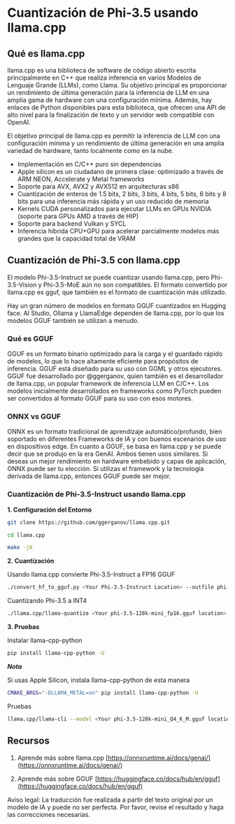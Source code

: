 # **Cuantización de Phi-3.5 usando llama.cpp**

## **Qué es llama.cpp**

llama.cpp es una biblioteca de software de código abierto escrita principalmente en C++ que realiza inferencia en varios Modelos de Lenguaje Grande (LLMs), como Llama. Su objetivo principal es proporcionar un rendimiento de última generación para la inferencia de LLM en una amplia gama de hardware con una configuración mínima. Además, hay enlaces de Python disponibles para esta biblioteca, que ofrecen una API de alto nivel para la finalización de texto y un servidor web compatible con OpenAI.

El objetivo principal de llama.cpp es permitir la inferencia de LLM con una configuración mínima y un rendimiento de última generación en una amplia variedad de hardware, tanto localmente como en la nube.

- Implementación en C/C++ puro sin dependencias
- Apple silicon es un ciudadano de primera clase: optimizado a través de ARM NEON, Accelerate y Metal frameworks
- Soporte para AVX, AVX2 y AVX512 en arquitecturas x86
- Cuantización de enteros de 1.5 bits, 2 bits, 3 bits, 4 bits, 5 bits, 6 bits y 8 bits para una inferencia más rápida y un uso reducido de memoria
- Kernels CUDA personalizados para ejecutar LLMs en GPUs NVIDIA (soporte para GPUs AMD a través de HIP)
- Soporte para backend Vulkan y SYCL
- Inferencia híbrida CPU+GPU para acelerar parcialmente modelos más grandes que la capacidad total de VRAM

## **Cuantización de Phi-3.5 con llama.cpp**

El modelo Phi-3.5-Instruct se puede cuantizar usando llama.cpp, pero Phi-3.5-Vision y Phi-3.5-MoE aún no son compatibles. El formato convertido por llama.cpp es gguf, que también es el formato de cuantización más utilizado.

Hay un gran número de modelos en formato GGUF cuantizados en Hugging face. AI Studio, Ollama y LlamaEdge dependen de llama.cpp, por lo que los modelos GGUF también se utilizan a menudo.

### **Qué es GGUF**

GGUF es un formato binario optimizado para la carga y el guardado rápido de modelos, lo que lo hace altamente eficiente para propósitos de inferencia. GGUF está diseñado para su uso con GGML y otros ejecutores. GGUF fue desarrollado por @ggerganov, quien también es el desarrollador de llama.cpp, un popular framework de inferencia LLM en C/C++. Los modelos inicialmente desarrollados en frameworks como PyTorch pueden ser convertidos al formato GGUF para su uso con esos motores.

### **ONNX vs GGUF**

ONNX es un formato tradicional de aprendizaje automático/profundo, bien soportado en diferentes Frameworks de IA y con buenos escenarios de uso en dispositivos edge. En cuanto a GGUF, se basa en llama.cpp y se puede decir que se produjo en la era GenAI. Ambos tienen usos similares. Si deseas un mejor rendimiento en hardware embebido y capas de aplicación, ONNX puede ser tu elección. Si utilizas el framework y la tecnología derivada de llama.cpp, entonces GGUF puede ser mejor.

### **Cuantización de Phi-3.5-Instruct usando llama.cpp**

**1. Configuración del Entorno**

```bash
git clone https://github.com/ggerganov/llama.cpp.git

cd llama.cpp

make -j8
```

**2. Cuantización**

Usando llama.cpp convierte Phi-3.5-Instruct a FP16 GGUF

```bash
./convert_hf_to_gguf.py <Your Phi-3.5-Instruct Location> --outfile phi-3.5-128k-mini_fp16.gguf
```

Cuantizando Phi-3.5 a INT4

```bash
./llama.cpp/llama-quantize <Your phi-3.5-128k-mini_fp16.gguf location> ./gguf/phi-3.5-128k-mini_Q4_K_M.gguf Q4_K_M
```

**3. Pruebas**

Instalar llama-cpp-python

```bash
pip install llama-cpp-python -U
```

***Nota***

Si usas Apple Silicon, instala llama-cpp-python de esta manera

```bash
CMAKE_ARGS="-DLLAMA_METAL=on" pip install llama-cpp-python -U
```

Pruebas

```bash
llama.cpp/llama-cli --model <Your phi-3.5-128k-mini_Q4_K_M.gguf location> --prompt "<|user|>\nCan you introduce .NET<|end|>\n<|assistant|>\n"  --gpu-layers 10
```

## **Recursos**

1. Aprende más sobre llama.cpp [https://onnxruntime.ai/docs/genai/](https://onnxruntime.ai/docs/genai/)

2. Aprende más sobre GGUF [https://huggingface.co/docs/hub/en/gguf](https://huggingface.co/docs/hub/en/gguf)

Aviso legal: La traducción fue realizada a partir del texto original por un modelo de IA y puede no ser perfecta. 
Por favor, revise el resultado y haga las correcciones necesarias.